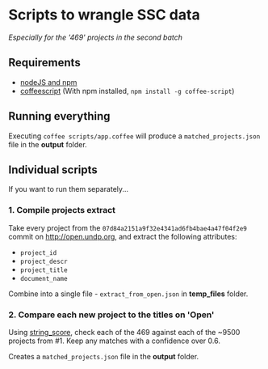 # Scripts to wrangle SSC data 

*Especially for the '469' projects in the second batch*

## Requirements

- [nodeJS and npm](http://nodejs.org)
- [coffeescript](http://coffeescript.org) (With npm installed, `npm install -g coffee-script`)

## Running everything

Executing `coffee scripts/app.coffee` will produce a `matched_projects.json` file in the **output** folder.

## Individual scripts

If you want to run them separately...

### 1. Compile projects extract

Take every project from the `07d84a2151a9f32e4341ad6fb4bae4a47f04f2e9` commit on http://open.undp.org, and extract the following attributes: 

  - `project_id`
  - `project_descr`
  - `project_title`
  - `document_name`

Combine into a single file - `extract_from_open.json` in **temp_files** folder.

### 2. Compare each new project to the titles on 'Open'

Using [string_score](https://github.com/joshaven/string_score), check each of the 469 against each of the ~9500 projects from #1. Keep any matches with a confidence over 0.6.

Creates a `matched_projects.json` file in the **output** folder.